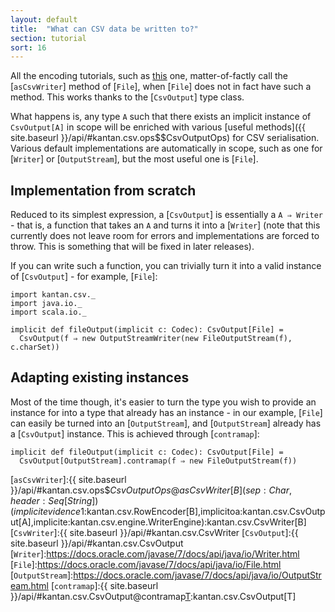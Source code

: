 ```yaml
---
layout: default
title:  "What can CSV data be written to?"
section: tutorial
sort: 16
---
```

All the encoding tutorials, such as [this](serialising_collections.html) one, matter-of-factly call the
[`asCsvWriter`] method of [`File`], when [`File`] does not in fact have such a method. This works thanks to the
[`CsvOutput`] type class.

What happens is, any type `A` such that there exists an implicit instance of `CsvOutput[A]` in scope will be enriched
with various [useful methods]({{ site.baseurl }}/api/#kantan.csv.ops$$CsvOutputOps) for CSV serialisation. Various
default implementations are automatically in scope, such as one for [`Writer`] or [`OutputStream`], but the most
useful one is [`File`].

## Implementation from scratch

Reduced to its simplest expression, a [`CsvOutput`] is essentially a `A ⇒ Writer` - that is, a function that takes an 
`A` and turns it into a [`Writer`] (note that this currently does not leave room for errors and implementations are
forced to throw. This is something that will be fixed in later releases).

If you can write such a function, you can trivially turn it into a valid instance of [`CsvOutput`] - for example,
[`File`]:

```tut:silent
import kantan.csv._
import java.io._
import scala.io._

implicit def fileOutput(implicit c: Codec): CsvOutput[File] =
  CsvOutput(f ⇒ new OutputStreamWriter(new FileOutputStream(f), c.charSet)) 
```

## Adapting existing instances

Most of the time though, it's easier to turn the type you wish to provide an instance for into a type that already has
an instance - in our example, [`File`] can easily be turned into an [`OutputStream`], and [`OutputStream`] already has
a [`CsvOutput`] instance. This is achieved through [`contramap`]:

```tut:silent
implicit def fileOutput(implicit c: Codec): CsvOutput[File] =
  CsvOutput[OutputStream].contramap(f ⇒ new FileOutputStream(f)) 
```


[`asCsvWriter`]:{{ site.baseurl }}/api/#kantan.csv.ops$$CsvOutputOps@asCsvWriter[B](sep:Char,header:Seq[String])(implicitevidence$1:kantan.csv.RowEncoder[B],implicitoa:kantan.csv.CsvOutput[A],implicite:kantan.csv.engine.WriterEngine):kantan.csv.CsvWriter[B]
[`CsvWriter`]:{{ site.baseurl }}/api/#kantan.csv.CsvWriter
[`CsvOutput`]:{{ site.baseurl }}/api/#kantan.csv.CsvOutput
[`Writer`]:https://docs.oracle.com/javase/7/docs/api/java/io/Writer.html
[`File`]:https://docs.oracle.com/javase/7/docs/api/java/io/File.html
[`OutputStream`]:https://docs.oracle.com/javase/7/docs/api/java/io/OutputStream.html
[`contramap`]:{{ site.baseurl }}/api/#kantan.csv.CsvOutput@contramap[T](f:T=>S):kantan.csv.CsvOutput[T]